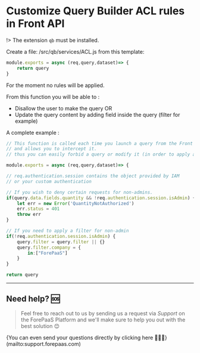 # Customize Query Builder ACL rules in Front API

!> The extension `qb` must be installed.


Create a file: /src/qb/services/ACL.js from this template:

```js
module.exports = async (req,query,dataset)=> {
    return query
}
```

For the moment no rules will be applied.

From this function you will be able to :
- Disallow the user to make the query
OR
- Update the query content by adding field inside the query (filter for example)

A complete example :

```js 
// This function is called each time you launch a query from the Front API,
// and allows you to intercept it. 
// thus you can easily forbid a query or modify it (in order to apply a filter) 

module.exports = async (req,query,dataset)=> {

// req.authentication.session contains the object provided by IAM 
// or your custom authentication

// If you wish to deny certain requests for non-admins.
if(query.data.fields.quantity && !req.authentication.session.isAdmin) {
    let err = new Error('QuantityNotAuthorized')
    err.status = 401
    throw err
}

// If you need to apply a filter for non-admin
if(!req.authentication.session.isAdmin) {
    query.filter = query.filter || {}
    query.filter.company = {
        in:["ForePaaS"]
    }
}

return query
 ```

---
## Need help? 🆘

> Feel free to reach out to us by sending us a request via *Support* on the ForePaaS Platform and we'll make sure to help you out with the best solution 😊  

{You can even send your questions directly by clicking here 👨🏻‍💻}(mailto:support.forepaas.com)